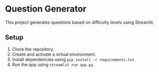 # Question Generator

This project generates questions based on difficulty levels using Streamlit.

## Setup

1. Clone the repository.
2. Create and activate a virtual environment.
3. Install dependencies using `pip install -r requirements.txt`.
4. Run the app using `streamlit run app.py`.